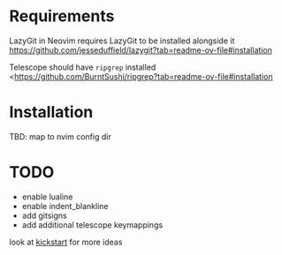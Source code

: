 # Requirements

LazyGit in Neovim requires LazyGit to be installed alongside it <https://github.com/jesseduffield/lazygit?tab=readme-ov-file#installation>

Telescope should have `ripgrep` installed <https://github.com/BurntSushi/ripgrep?tab=readme-ov-file#installation

# Installation

TBD: map to nvim config dir

# TODO

* enable lualine
* enable indent_blankline
* add gitsigns
* add additional telescope keymappings

look at [kickstart](https://github.com/nvim-lua/kickstart.nvim) for more ideas
